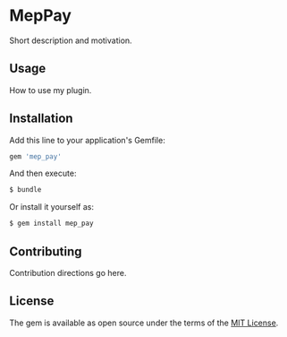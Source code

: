 # MepPay
Short description and motivation.

## Usage
How to use my plugin.

## Installation
Add this line to your application's Gemfile:

```ruby
gem 'mep_pay'
```

And then execute:
```bash
$ bundle
```

Or install it yourself as:
```bash
$ gem install mep_pay
```

## Contributing
Contribution directions go here.

## License
The gem is available as open source under the terms of the [MIT License](https://opensource.org/licenses/MIT).
